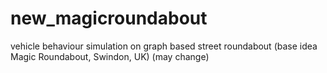 # new_magicroundabout
vehicle behaviour simulation on graph based street roundabout (base idea Magic Roundabout, Swindon, UK) (may change)

